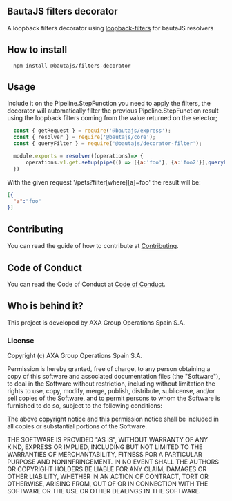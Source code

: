 ## BautaJS filters decorator

A loopback filters decorator using [loopback-filters](https://github.com/strongloop/loopback-filters) for bautaJS resolvers


## How to install

```console
  npm install @bautajs/filters-decorator
```


## Usage

Include it on the Pipeline.StepFunction you need to apply the filters, the decorator will automatically filter the previous Pipeline.StepFunction result using
the loopback filters coming from the value returned on the selector;

```js
  const { getRequest } = require('@bautajs/express');
  const { resolver } = require('@bautajs/core');
  const { queryFilter } = require('@bautajs/decorator-filter');

  module.exports = resolver((operations)=> {
      operations.v1.get.setup(pipe(() => [{a:'foo'}, {a:'foo2'}],queryFilter((ctx) => getRequest(ctx).query.filter))
  })
```

With the given request '/pets?filter[where][a]=foo' the result will be:

```json
[{
  "a":"foo"
}]
```

## Contributing

You can read the guide of how to contribute at [Contributing](../../CONTRIBUTING.md).

## Code of Conduct

You can read the Code of Conduct at [Code of Conduct](../../CODE_OF_CONDUCT.md).

## Who is behind it?

This project is developed by AXA Group Operations Spain S.A.

### License

Copyright (c) AXA Group Operations Spain S.A.

Permission is hereby granted, free of charge, to any person obtaining a copy of this software and associated documentation files (the "Software"), to deal in the Software without restriction, including without limitation the rights to use, copy, modify, merge, publish, distribute, sublicense, and/or sell copies of the Software, and to permit persons to whom the Software is furnished to do so, subject to the following conditions:

The above copyright notice and this permission notice shall be included in all copies or substantial portions of the Software.

THE SOFTWARE IS PROVIDED "AS IS", WITHOUT WARRANTY OF ANY KIND, EXPRESS OR IMPLIED, INCLUDING BUT NOT LIMITED TO THE WARRANTIES OF MERCHANTABILITY, FITNESS FOR A PARTICULAR PURPOSE AND NONINFRINGEMENT. IN NO EVENT SHALL THE AUTHORS OR COPYRIGHT HOLDERS BE LIABLE FOR ANY CLAIM, DAMAGES OR OTHER LIABILITY, WHETHER IN AN ACTION OF CONTRACT, TORT OR OTHERWISE, ARISING FROM, OUT OF OR IN CONNECTION WITH THE SOFTWARE OR THE USE OR OTHER DEALINGS IN THE SOFTWARE.
